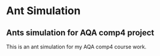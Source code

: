 # Ant Simulation

## Ants simulation for AQA comp4 project

This is an ant simulation for my AQA comp4 course work.
